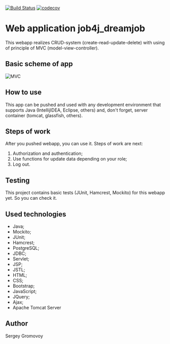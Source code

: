 [![Build Status](https://travis-ci.org/Sir-Hedgehog/job4j.svg?branch=master)](https://travis-ci.org/Sir-Hedgehog/job4j)
[![codecov](https://codecov.io/gh/Sir-Hedgehog/job4j/branch/master/graph/badge.svg)](https://codecov.io/gh/Sir-Hedgehog/job4j)

# Web application job4j_dreamjob
This webapp realizes CRUD-system (create-read-update-delete) with using of principle of MVC (model-view-controller).

## Basic scheme of app
![MVC](https://www.researchgate.net/profile/Samir_Mbarki/publication/267333148/figure/fig2/AS:295594594717708@1447486651773/Principle-of-operation-of-the-Struts-framework.png)

## How to use
This app can be pushed and used with any development environment that supports Java (IntellijIDEA, Eclipse, others) and, don't forget, server container (tomcat, glassfish, others).

## Steps of work
After you pushed webapp, you can use it. Steps of work are next:
1. Authorization and authentication;
1. Use functions for update data depending on your role;
1. Log out. 

## Testing
This project contains basic tests (JUnit, Hamcrest, Mockito) for this webapp yet. So you can check it.

## Used technologies
* Java;
* Mockito;
* JUnit;
* Hamcrest;
* PostgreSQL;
* JDBC;
* Servlet;
* JSP;
* JSTL;
* HTML;
* CSS;
* Bootstrap;
* JavaScript;
* JQuery;
* Ajax;
* Apache Tomcat Server

## Author
Sergey Gromovoy



